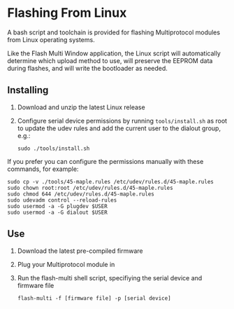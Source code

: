 # Flashing From Linux
A bash script and toolchain is provided for flashing Multiprotocol modules from Linux operating systems.  

Like the Flash Multi Window application, the Linux script will automatically determine which upload method to use, will preserve the EEPROM data during flashes, and will write the bootloader as needed.

## Installing
1. Download and unzip the latest Linux release
1. Configure serial device permissions by running `tools/install.sh` as root to update the udev rules and add the current user to the dialout group, e.g.:
   
   `sudo ./tools/install.sh`

If you prefer you can configure the permissions manually with these commands, for example:
```
sudo cp -v ./tools/45-maple.rules /etc/udev/rules.d/45-maple.rules
sudo chown root:root /etc/udev/rules.d/45-maple.rules
sudo chmod 644 /etc/udev/rules.d/45-maple.rules
sudo udevadm control --reload-rules
sudo usermod -a -G plugdev $USER
sudo usermod -a -G dialout $USER
```

## Use
1. Download the latest pre-compiled firmware
1. Plug your Multiprotocol module in
1. Run the flash-multi shell script, specifiying the serial device and firmware file

   `flash-multi -f [firmware file] -p [serial device]`
